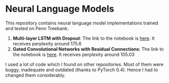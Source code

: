 # Neural Language Models


This repository contains neural language model implementations trained and tested on Penn Treebank.

1. **Multi-layer LSTM with Dropout**: The link to the notebook is [here](https://github.com/pranav-ust/nlm/blob/master/LSTM%20Language%20Model.ipynb). It receives perplexity around 175.6
2. **Gated Convolutional Networks with Residual Connections**: The link to the notebook is [here](https://github.com/pranav-ust/nlm/blob/master/Gated%20Convolutional%20Networks.ipynb). It receives perplexity around 105.03

I used a lot of code which I found on other repositories. Most of them were buggy, inadequate and outdated (thanks to PyTorch 0.4). Hence I had to changed them considerably.
